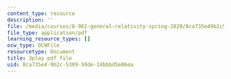 ```yaml
---
content_type: resource
description: ''
file: /media/courses/8-962-general-relativity-spring-2020/8ca735e49b2c530959de14bbbd5e06ea_iRVfaR3N5K4.pdf
file_type: application/pdf
learning_resource_types: []
ocw_type: OCWFile
resourcetype: Document
title: 3play pdf file
uid: 8ca735e4-9b2c-5309-59de-14bbbd5e06ea
---
```

